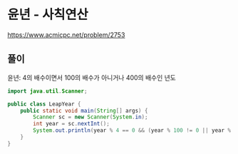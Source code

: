 # 윤년 - 사칙연산
https://www.acmicpc.net/problem/2753

## 풀이
윤년: 4의 배수이면서 100의 배수가 아니거나 400의 배수인 년도

```java
import java.util.Scanner;

public class LeapYear {
    public static void main(String[] args) {
        Scanner sc = new Scanner(System.in);
        int year = sc.nextInt();
        System.out.println(year % 4 == 0 && (year % 100 != 0 || year % 400 == 0) ? 1 : 0);
    }
}
```